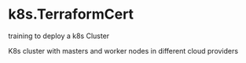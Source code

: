 # k8s.TerraformCert
training to deploy a k8s Cluster

K8s cluster with masters and worker nodes in different cloud providers
